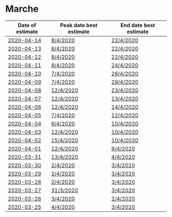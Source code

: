 # Marche

|Date of estimate|Peak date best estimate|End date best estimate|
|----|----|----|
|[2020-04-14](2020-04-14/README.md)|[8/4/2020](2020-04-14/COVID-19_marche_j9_2020-04-14.md)|[22/4/2020](2020-04-14/COVID-19_marche_j9_2020-04-14.md)|
|[2020-04-13](2020-04-13/README.md)|[8/4/2020](2020-04-13/COVID-19_marche_j9_2020-04-13.md)|[22/4/2020](2020-04-13/COVID-19_marche_j9_2020-04-13.md)|
|[2020-04-12](2020-04-12/README.md)|[8/4/2020](2020-04-12/COVID-19_marche_j9_2020-04-12.md)|[22/4/2020](2020-04-12/COVID-19_marche_j9_2020-04-12.md)|
|[2020-04-11](2020-04-11/README.md)|[8/4/2020](2020-04-11/COVID-19_marche_j9_2020-04-11.md)|[24/4/2020](2020-04-11/COVID-19_marche_j9_2020-04-11.md)|
|[2020-04-10](2020-04-10/README.md)|[7/4/2020](2020-04-10/COVID-19_marche_j8_2020-04-10.md)|[26/4/2020](2020-04-10/COVID-19_marche_j8_2020-04-10.md)|
|[2020-04-09](2020-04-09/README.md)|[7/4/2020](2020-04-09/COVID-19_marche_j9_2020-04-09.md)|[29/4/2020](2020-04-09/COVID-19_marche_j8_2020-04-09.md)|
|[2020-04-08](2020-04-08/README.md)|[12/4/2020](2020-04-08/COVID-19_marche_j14_2020-04-08.md)|[23/4/2020](2020-04-08/COVID-19_marche_j8_2020-04-08.md)|
|[2020-04-07](2020-04-07/README.md)|[12/4/2020](2020-04-07/COVID-19_marche_j14_2020-04-07.md)|[13/4/2020](2020-04-07/COVID-19_marche_j10_2020-04-07.md)|
|[2020-04-06](2020-04-06/README.md)|[12/4/2020](2020-04-06/COVID-19_marche_j14_2020-04-06.md)|[14/4/2020](2020-04-06/COVID-19_marche_j9_2020-04-06.md)|
|[2020-04-05](2020-04-05/README.md)|[7/4/2020](2020-04-05/COVID-19_marche_j9_2020-04-05.md)|[12/4/2020](2020-04-05/COVID-19_marche_j9_2020-04-05.md)|
|[2020-04-04](2020-04-04/README.md)|[6/4/2020](2020-04-04/COVID-19_marche_j9_2020-04-04.md)|[10/4/2020](2020-04-04/COVID-19_marche_j9_2020-04-04.md)|
|[2020-04-03](2020-04-03/README.md)|[12/4/2020](2020-04-03/COVID-19_marche_j9_2020-04-03.md)|[10/4/2020](2020-04-03/COVID-19_marche_j8_2020-04-03.md)|
|[2020-04-02](2020-04-02/README.md)|[15/4/2020](2020-04-02/COVID-19_marche_j9_2020-04-02.md)|[10/4/2020](2020-04-02/COVID-19_marche_j7_2020-04-02.md)|
|[2020-04-01](2020-04-01/README.md)|[12/4/2020](2020-04-01/COVID-19_marche_j8_2020-04-01.md)|[9/4/2020](2020-04-01/COVID-19_marche_j7_2020-04-01.md)|
|[2020-03-31](2020-03-31/README.md)|[13/4/2020](2020-03-31/COVID-19_marche_j7_2020-03-31.md)|[4/4/2020](2020-03-31/COVID-19_marche_j11_2020-03-31.md)|
|[2020-03-30](2020-03-30/README.md)|[2/4/2020](2020-03-30/COVID-19_marche_j11_2020-03-30.md)|[3/4/2020](2020-03-30/COVID-19_marche_j11_2020-03-30.md)|
|[2020-03-29](2020-03-29/README.md)|[2/4/2020](2020-03-29/COVID-19_marche_j10_2020-03-29.md)|[3/4/2020](2020-03-29/COVID-19_marche_j10_2020-03-29.md)|
|[2020-03-28](2020-03-28/README.md)|[2/4/2020](2020-03-28/COVID-19_marche_j10_2020-03-28.md)|[3/4/2020](2020-03-28/COVID-19_marche_j10_2020-03-28.md)|
|[2020-03-27](2020-03-27/README.md)|[31/3/2020](2020-03-27/COVID-19_marche_j7_2020-03-27.md)|[3/4/2020](2020-03-27/COVID-19_marche_j7_2020-03-27.md)|
|[2020-03-26](2020-03-26/README.md)|[3/4/2020](2020-03-26/COVID-19_marche_j7_2020-03-26.md)|[2/4/2020](2020-03-26/COVID-19_marche_j7_2020-03-26.md)|
|[2020-03-25](2020-03-25/README.md)|[4/4/2020](2020-03-25/COVID-19_marche_j7_2020-03-25.md)|[3/4/2020](2020-03-25/COVID-19_marche_j9_2020-03-25.md)|
